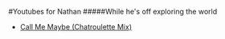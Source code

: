#Youtubes for Nathan
#####While he's off exploring the world

* [Call Me Maybe (Chatroulette Mix)](http://www.youtube.com/watch?v=YCiY1y3uJ3o&feature=player_embedded)

